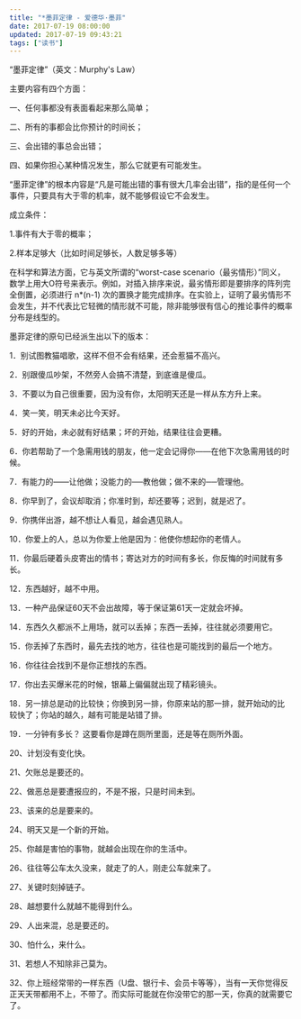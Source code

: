 ```yaml
---
title: "*墨菲定律 - 爱德华·墨菲"
date: 2017-07-19 08:00:00
updated: 2017-07-19 09:43:21
tags: ["读书"]
---
```

“墨菲定律”（英文：Murphy's Law）

主要内容有四个方面：

一、任何事都没有表面看起来那么简单；

二、所有的事都会比你预计的时间长；

三、会出错的事总会出错；

四、如果你担心某种情况发生，那么它就更有可能发生。

  

“墨菲定律”的根本内容是“凡是可能出错的事有很大几率会出错”，指的是任何一个事件，只要具有大于零的机率，就不能够假设它不会发生。

  

成立条件：

1.事件有大于零的概率；

2.样本足够大（比如时间足够长，人数足够多等）

  

在科学和算法方面，它与英文所谓的“worst-case
scenario（最劣情形）”同义，数学上用大O符号来表示。例如，对插入排序来说，最劣情形即是要排序的阵列完全倒置，必须进行 n*(n-1)
次的置换才能完成排序。在实验上，证明了最劣情形不会发生，并不代表比它轻微的情形就不可能，除非能够很有信心的推论事件的概率分布是线型的。

  

墨菲定律的原句已经派生出以下的版本：

1．别试图教猫唱歌，这样不但不会有结果，还会惹猫不高兴。

2．别跟傻瓜吵架，不然旁人会搞不清楚，到底谁是傻瓜。

3．不要以为自己很重要，因为没有你，太阳明天还是一样从东方升上来。

4．笑一笑，明天未必比今天好。

5．好的开始，未必就有好结果；坏的开始，结果往往会更糟。

6．你若帮助了一个急需用钱的朋友，他一定会记得你——在他下次急需用钱的时候。

7．有能力的——让他做；没能力的──教他做；做不来的──管理他。

8．你早到了，会议却取消；你准时到，却还要等；迟到，就是迟了。

9．你携伴出游，越不想让人看见，越会遇见熟人。

10．你爱上的人，总以为你爱上他是因为：他使你想起你的老情人。

11．你最后硬着头皮寄出的情书；寄达对方的时间有多长，你反悔的时间就有多长。

12．东西越好，越不中用。

13．一种产品保证60天不会出故障，等于保证第61天一定就会坏掉。

14．东西久久都派不上用场，就可以丢掉；东西一丢掉，往往就必须要用它。

15．你丢掉了东西时，最先去找的地方，往往也是可能找到的最后一个地方。

16．你往往会找到不是你正想找的东西。

17．你出去买爆米花的时候，银幕上偏偏就出现了精彩镜头。

18．另一排总是动的比较快；你换到另一排，你原来站的那一排，就开始动的比较快了；你站的越久，越有可能是站错了排。

19．一分钟有多长？ 这要看你是蹲在厕所里面，还是等在厕所外面。

20、计划没有变化快。

21、欠账总是要还的。

22、做恶总是要遭报应的，不是不报，只是时间未到。

23、该来的总是要来的。

24、明天又是一个新的开始。

25、你越是害怕的事物，就越会出现在你的生活中。

26、往往等公车太久没来，就走了的人，刚走公车就来了。

27、关键时刻掉链子。

28、越想要什么就越不能得到什么。

29、人出来混，总是要还的。

30、怕什么，来什么。

31、若想人不知除非己莫为。

32、你上班经常带的一样东西（U盘、银行卡、会员卡等等），当有一天你觉得反正天天带都用不上，不带了。而实际可能就在你没带它的那一天，你真的就需要它了。

  

